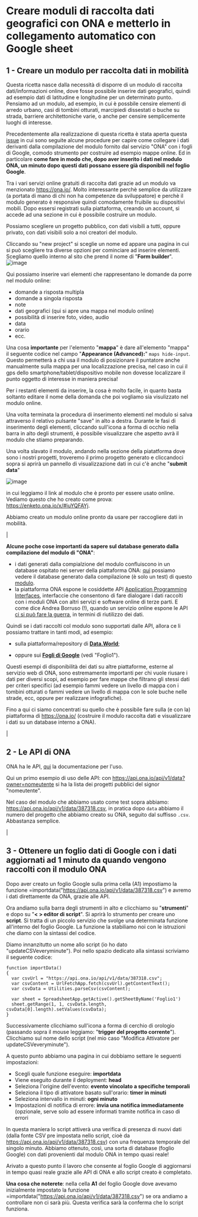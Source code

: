 Creare moduli di raccolta dati geografici con ONA e metterlo in collegamento automatico con Google sheet
========================================================================================================

1 - Creare un modulo per raccolta dati in mobilità
--------------------------------------------------

Questa ricetta nasce dalla necessità di disporre di un modulo di raccolta dati/informazioni online, dove fosse possibile inserire dati geografici, quindi ad esempio dati di latitudine e longitudine per un determinato punto. Pensiamo ad un modulo, ad esempio, in cui è possbile censire elementi di arredo urbano, casi di tombini otturati, marcipiedi dissestati o buche su strada, barriere architettoniche varie, o anche per censire semplicemente luoghi di interesse.

Precedentemente alla realizzazione di questa ricetta è stata aperta questa [issue](https://github.com/opendatasicilia/tansignari/issues/25) in cui sono seguite alcune procedure per capire come collegare i dati derivanti dalla compilazione del modulo fornito dal servizio "ONA" con i fogli di Google, comodo strumento per costruire ad esempio mappe online. Ed in particolare **come fare in modo che, dopo aver inserito i dati nel modulo ONA, un minuto dopo questi dati possano essere già disponibili nel foglio Google**.

Tra i vari servizi online gratuiti di raccolta dati grazie ad un modulo va menzionato https://ona.io/. Molto interessante perchè semplice da utilizzare (a portata di mano di chi non ha competenze da sviluppatore) e perchè il modulo generato è responsive quindi comodamente fruibile su dispositivi mobili.
Dopo essersi registrati sulla piattaforma, creando un account, si accede ad una sezione in cui è possibile costruire un modulo. 

Possiamo scegliere un progetto pubblico, con dati visibili a tutti, oppure privato, con dati visibili solo a noi creatori del modulo. 

Cliccando su "new project" si sceglie un nome ed appare una pagina in cui si può scegliere tra diverse opzioni per cominciare ad inserire elementi. Scegliamo quello interno al sito che prend il nome di "**Form builder**". 
![image](https://raw.githubusercontent.com/opendatasicilia/tansignari/master/static/ricette/Ona-Google_sheet/formbuilder.JPG)

Qui possiamo inserire vari elementi che rappresentano le domande da porre nel modulo online:
- domande a risposta multipla
- domande a singola risposta
- note 
- dati geografici (qui si apre una mappa nel modulo online)
- possibilità di inserire foto, video, audio
- data
- orario
- ecc.

Una cosa **importante** per l'elemento "**mappa**" è dare all'elemento "mappa" il seguente codice nel campo "**Appearance (Advanced):**" 
`maps hide-input`. Questo permetterà a chi usa il modulo di posizionare il puntatore anche manualmente sulla mappa per una localizzazione precisa, nel caso in cui il gps dello smartphone/tablet/dispositivo mobile non dovesse localizzare il punto oggetto di interesse in maniera precisa!

Per i restanti elementi da inserire, la cosa è molto facile, in quanto basta soltanto editare il nome della domanda che poi vogliamo sia visulizzato nel modulo online.

Una volta terminata la procedura di inserimento elementi nel modulo si salva attraverso il relativo pulsante "save" in alto a destra.
Durante le fasi di inserimento degli elementi, cliccando sull'icona a forma di occhio nella barra in alto degli strumenti, è possibile visualizzare che aspetto avrà il modulo che stiamo preparando.

Una volta slavato il modulo, andando nella sezione della piatatforma dove sono i nostri progetti, troveremo il primo progetto generato e cliccandoci sopra si aprirà un pannello di visualizzazione dati in cui c'è anche "**submit data**"

![image](https://raw.githubusercontent.com/opendatasicilia/tansignari/master/static/ricette/Ona-Google_sheet/linkmodulo.JPG) 

in cui leggiamo il link al modulo che è pronto per essere usato online. Vediamo questo che ho creato come prova: https://enketo.ona.io/x/#iuYQFAYj.

Abbiamo creato un modulo online pronto da usare per raccogliere dati in mobilità.


|


**Alcune poche cose importanti da sapere sul database generato dalla compilazione del modulo di "ONA"**:

- i dati generati dalla compialzione del modulo confluiscono in un database ospitato nei server della piattaforma ONA: [qui](https://ona.io/cirospat/81378/387318#/table) possiamo vedere il database generato dalla compilazione (è solo un test) di questo [modulo](https://enketo.ona.io/x/#iuYQFAYj). 
- la piattaforma ONA espone le cosiddette API [Application Programming Interfaces](https://it.wikipedia.org/wiki/Application_programming_interface#Finalit%C3%A0), interfaccie che consentono di fare dialogare i dati raccolti con i moduli ONA con altri servizi e software online di terze parti. E come dice Andrea Borruso (!), quando un servizio online espone le API [ci si può fare la guerra](https://github.com/opendatasicilia/tansignari/issues/25#issuecomment-468945094), in termini di riutilizzo dei dati. 


Quindi se i dati raccolti col modulo sono supportati dalle API, allora ce li possiamo trattare in tanti modi, ad esempio:

- sulla piattaforma/repository di [**Data.World**](https://data.world/cirospat/importfromona/workspace/file?filename=387318.csv);

- oppure sui [**Fogli di Google**](https://docs.google.com/spreadsheets/d/1JaaG60FgQZf8Z2zaQzyEFbyQJ11yQVinrmV1QpZ1YLg/edit#gid=0) (vedi "Foglio1").

Questi esempi di disponibilità dei dati su altre piattaforme, esterne al servizio web di ONA, sono estremamente importanti per chi vuole riusare i dati per diversi scopi, ad esempio per fare mappe che filtrano gli stessi dati per criteri specifici (ad esempio fammi vedere un livello di mappa con i tombini otturati o fammi vedere un livello di mappa con le sole buche nelle strade, ecc, oppure per realizzare infografiche).

Fino a qui ci siamo concentrati su quello che è possibile fare sulla (e con la) piattaforma di https://ona.io/ (costruire il modulo raccolta dati e visualizzare i dati su un database interno a ONA).


|


2 - Le API di ONA
-----------------

ONA ha le API, [qui](https://api.ona.io/static/docs/index.html) la documentazione per l'uso.

Qui un primo esempio di uso delle API: con https://api.ona.io/api/v1/data?owner=nomeutente si ha la lista dei progetti pubblici del signor "nomeutente".

Nel caso del modulo che abbiamo usato come test sopra abbiamo: https://api.ona.io/api/v1/data/387318.csv, in pratica dopo `data` abbiamo il numero del progetto che abbiamo creato su ONA, seguito dal suffisso `.csv`.
Abbastanza semplice.


|


3 - Ottenere un foglio dati di Google con i dati aggiornati ad 1 minuto da quando vengono raccolti con il modulo ONA
--------------------------------------------------------------------------------------------------------------------

Dopo aver creato un foglio Google sulla prima cella (A1) impostiamo la funzione =importdata("https://api.ona.io/api/v1/data/387318.csv") e avremo i dati direttamente da ONA, grazie alle API.

Ora andiamo sulla barra degli strumenti in alto e clicchiamo su "**strumenti**" e dopo su "**< > editor di script**". Si aprirà lo strumento per creare uno **script**. Si tratta di un piccolo servizio che svolge una determinata funzione all'interno del foglio Google. La funzione la stabiliamo noi con le istruzioni che diamo con la sintassi del codice.

Diamo innanzitutto un nome allo script (io ho dato "updateCSVeveryminute"). Poi nello spazio dedicato alla sintassi scriviamo il seguente codice:

```
function importData() 
{
  var csvUrl = "https://api.ona.io/api/v1/data/387318.csv";
  var csvContent = UrlFetchApp.fetch(csvUrl).getContentText();
  var csvData = Utilities.parseCsv(csvContent);
  
  var sheet = SpreadsheetApp.getActive().getSheetByName('Foglio1')
  sheet.getRange(1, 1, csvData.length, csvData[0].length).setValues(csvData);
}
```

Successivamente clicchiamo sull'icona a forma di cerchio di orologio (passando sopra il mouse leggiamo: "**trigger del progetto corrente**"). Clicchiamo sul nome dello script (nel mio caso "Modifica Attivatore per updateCSVeveryminute"). 

A questo punto abbiamo una pagina in cui dobbiamo settare le seguenti impostazioni:

- Scegli quale funzione eseguire: **importdata**
- Viene eseguito durante il deployment: **head**
- Seleziona l'origine dell'evento: **evento vincolato a specifiche temporali**
- Seleziona il tipo di attivatore basato sull'orario: **timer in minuti**
- Seleziona intervallo in minuti: **ogni minuto**
- Impostazioni di notifica di errore: **invia una notifica immediatamente** (opzionale, serve solo ad essere informati tramite notifica in caso di errori

In questa maniera lo script attiverà una verifica di presenza di nuovi dati (dalla fonte CSV pre impostata nello script, cioè da https://api.ona.io/api/v1/data/387318.csv) con una frequenza temporale del singolo minuto. Abbiamo ottenuto, così, una sorta di database (foglio Google) con dati provenienti dal modulo ONA in tempo quasi reale!

Arivato a questo punto il lavoro che consente al foglio Google di aggiornarsi in tempo quasi reale grazie alle API di ONA e allo script creato è completato.

**Una cosa che noterete**: nella cella **A1** del foglio Google dove avevamo inizialmente impostato la funzione =importdata("https://api.ona.io/api/v1/data/387318.csv") se ora andiamo a controllare non ci sarà più. Questa verifica sarà la conferma che lo script funziona. 



